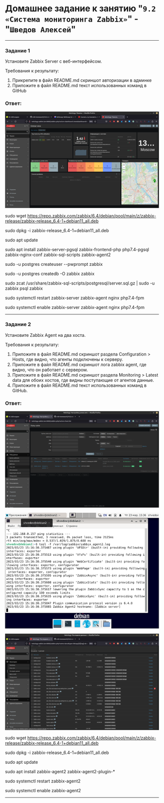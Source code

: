 # Домашнее задание к занятию "`9.2 «Система мониторинга Zabbix»`" - "`Шведов Алексей`"

---

### Задание 1

Установите Zabbix Server с веб-интерфейсом.

Требования к результату:

 1. Прикрепите в файл README.md скриншот авторизации в админке  
 2. Приложите в файл README.md текст использованных команд в GitHub


### Ответ:

![scrin1](https://github.com/aleksey-shv/netology-homework/blob/main/my_img/9-02_1.png)

sudo wget https://repo.zabbix.com/zabbix/6.4/debian/pool/main/z/zabbix-release/zabbix-release_6.4-1+debian11_all.deb

sudo dpkg -i zabbix-release_6.4-1+debian11_all.deb

sudo apt update 

sudo apt install zabbix-server-pgsql zabbix-frontend-php php7.4-pgsql zabbix-nginx-conf zabbix-sql-scripts zabbix-agent2

sudo -u postgres createuser --pwprompt zabbix

sudo -u postgres createdb -O zabbix zabbix 

sudo zcat /usr/share/zabbix-sql-scripts/postgresql/server.sql.gz | sudo -u zabbix psql zabbix

sudo systemctl restart zabbix-server zabbix-agent nginx php7.4-fpm

sudo systemctl enable zabbix-server zabbix-agent nginx php7.4-fpm 

---

### Задание 2

Установите Zabbix Agent на два хоста.

Требования к результату:

 1. Приложите в файл README.md скриншот раздела Configuration > Hosts, где видно, что агенты подключены к серверу.  
 2. Приложите в файл README.md скриншот лога zabbix agent, где видно, что он работает с сервером.  
 3. Приложите в файл README.md скриншот раздела Monitoring > Latest data для обоих хостов, где видны поступающие от агентов данные.  
 4. Приложите в файл README.md текст использованных команд в GitHub.


### Ответ:

![scrin2](https://github.com/aleksey-shv/netology-homework/blob/main/my_img/9-02_2.png)

![scrin3](https://github.com/aleksey-shv/netology-homework/blob/main/my_img/9-02_3.png)

![scrin4](https://github.com/aleksey-shv/netology-homework/blob/main/my_img/9-02_4.png)

sudo wget https://repo.zabbix.com/zabbix/6.4/debian/pool/main/z/zabbix-release/zabbix-release_6.4-1+debian11_all.deb

sudo dpkg -i zabbix-release_6.4-1+debian11_all.deb

sudo apt update 

sudo apt install zabbix-agent2 zabbix-agent2-plugin-*

sudo systemctl restart zabbix-agent2

sudo systemctl enable zabbix-agent2

---
